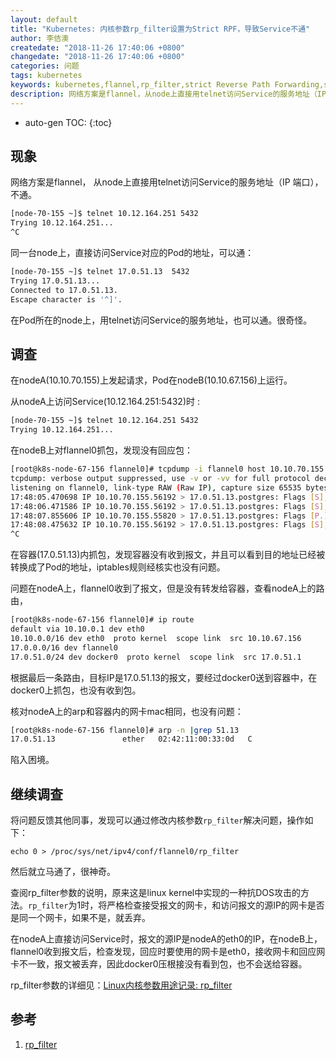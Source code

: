 ```yaml
---
layout: default
title: "Kubernetes: 内核参数rp_filter设置为Strict RPF，导致Service不通"
author: 李佶澳
createdate: "2018-11-26 17:40:06 +0800"
changedate: "2018-11-26 17:40:06 +0800"
categories: 问题
tags: kubernetes
keywords: kubernetes,flannel,rp_filter,strict Reverse Path Forwarding,strict RPF
description: 网络方案是flannel，从node上直接用telnet访问Service的服务地址（IP 端口），不通
---
```


* auto-gen TOC:
{:toc}

## 现象

网络方案是flannel， 从node上直接用telnet访问Service的服务地址（IP 端口），不通。

```bash
[node-70-155 ~]$ telnet 10.12.164.251 5432
Trying 10.12.164.251...
^C
```

同一台node上，直接访问Service对应的Pod的地址，可以通：

```bash
[node-70-155 ~]$ telnet 17.0.51.13  5432
Trying 17.0.51.13...
Connected to 17.0.51.13.
Escape character is '^]'.
```

在Pod所在的node上，用telnet访问Service的服务地址，也可以通。很奇怪。

## 调查

在nodeA(10.10.70.155)上发起请求，Pod在nodeB(10.10.67.156)上运行。

从nodeA上访问Service(10.12.164.251:5432)时 :

```bash
[node-70-155 ~]$ telnet 10.12.164.251 5432
Trying 10.12.164.251...
```

在nodeB上对flannel0抓包，发现没有回应包：

```bash
[root@k8s-node-67-156 flannel0]# tcpdump -i flannel0 host 10.10.70.155
tcpdump: verbose output suppressed, use -v or -vv for full protocol decode
listening on flannel0, link-type RAW (Raw IP), capture size 65535 bytes
17:48:05.470698 IP 10.10.70.155.56192 > 17.0.51.13.postgres: Flags [S], seq 2778311576, win 28280, options [mss 1414,sackOK,TS val 844872206 ecr 0,nop,wscale 7], length 0
17:48:06.471586 IP 10.10.70.155.56192 > 17.0.51.13.postgres: Flags [S], seq 2778311576, win 28280, options [mss 1414,sackOK,TS val 844873208 ecr 0,nop,wscale 7], length 0
17:48:07.855606 IP 10.10.70.155.55820 > 17.0.51.13.postgres: Flags [P.], seq 2472621440:2472621762, ack 1631278827, win 314, options [nop,nop,TS val 844874592 ecr 2559804523], length 322
17:48:08.475632 IP 10.10.70.155.56192 > 17.0.51.13.postgres: Flags [S], seq 2778311576, win 28280, options [mss 1414,sackOK,TS val 844875212 ecr 0,nop,wscale 7], length 0
^C
```

在容器(17.0.51.13)内抓包，发现容器没有收到报文，并且可以看到目的地址已经被转换成了Pod的地址，iptables规则经核实也没有问题。

问题在nodeA上，flannel0收到了报文，但是没有转发给容器，查看nodeA上的路由，

```bash
[root@k8s-node-67-156 flannel0]# ip route
default via 10.10.0.1 dev eth0
10.10.0.0/16 dev eth0  proto kernel  scope link  src 10.10.67.156
17.0.0.0/16 dev flannel0
17.0.51.0/24 dev docker0  proto kernel  scope link  src 17.0.51.1
```

根据最后一条路由，目标IP是17.0.51.13的报文，要经过docker0送到容器中，在docker0上抓包，也没有收到包。

核对nodeA上的arp和容器内的网卡mac相同，也没有问题：

```bash
[root@k8s-node-67-156 flannel0]# arp -n |grep 51.13
17.0.51.13               ether   02:42:11:00:33:0d   C                     docker0
```

陷入困境。

## 继续调查

将问题反馈其他同事，发现可以通过修改内核参数`rp_filter`解决问题，操作如下：

	echo 0 > /proc/sys/net/ipv4/conf/flannel0/rp_filter

然后就立马通了，很神奇。

查阅rp_filter参数的说明，原来这是linux kernel中实现的一种抗DOS攻击的方法。`rp_filter`为1时，将严格检查接受报文的网卡，和访问报文的源IP的网卡是否是同一个网卡，如果不是，就丢弃。

在nodeA上直接访问Service时，报文的源IP是nodeA的eth0的IP，在nodeB上，flannel0收到报文后，检查发现，回应时要使用的网卡是eth0，接收网卡和回应网卡不一致，报文被丢弃，因此docker0压根接没有看到包，也不会送给容器。

rp_filter参数的详细见：[Linux内核参数用途记录: rp_filter][1]

## 参考

1. [rp_filter][1]

[1]: https://www.lijiaocn.com/%E6%8A%80%E5%B7%A7/2018/11/26/linux-kernel-parameters.html#rp_filter "rp_filter"
